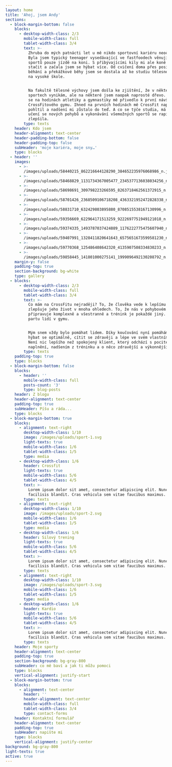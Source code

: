 ```yaml
---
layout: home
title: 'Ahoj, jsem Andy'
sections:
  - block-margin-bottom: false
    blocks:
      - desktop-width-class: 2/3
        mobile-width-class: full
        tablet-width-class: 3/4
        text: >-
          Zhruba do mých patnácti let u mě nikdo sportovní kariéru neočekával.
          Byla jsem typický teenager vysedávající ve fastfoodech věnující se ze
          sportů pouze jízdě na koni. S přibývajícími kily mi ale koně přestali
          stačit a začala jsem se hýbat více. Od cvičení doma přes posilovnu,
          běhání a překážkové běhy jsem se dostala až ke studiu tělesné výchovy
          na vysoké škole.


          Na fakultě tělesné výchovy jsem došla ke zjištění, že v některých
          sportech vynikám, ale na některé jsem naopak naprosté dřevo. Trápení
          se na hodinách atletiky a gymnastiky mě přivedlo k první návštěvě
          CrossFitového gymu. Ihned na prvních hodinách mě CrossFit naprosto
          pohltil a nadšení mi zůstalo do teď. A co se týče studia, má schopnost
          učení se nových pohybů a vykonávání všemožných sportů se rapidně
          zlepšila.
        type: texts
    header: Kdo jsem
    header-alignment: text-center
    header-padding-bottom: false
    header-padding-top: false
    subHeader: 'moje kariéra, moje sny…'
    type: blocks
  - header: ''
    images:
      - >-
        /images/uploads/58440215_862216644128290_384652235976068986_n.jpg-_nc_ht-instagram.fprg2-1.fna.fbcdn.jpeg
      - >-
        /images/uploads/58468829_1131734367005477_2345377136038034256_n.jpg-_nc_ht-instagram.fprg2-1.fna.fbcdn.jpeg
      - >-
        /images/uploads/58698691_309798223266595_8263718462561372915_n.jpg-_nc_ht-instagram.fprg2-1.fna.fbcdn.jpeg
      - >-
        /images/uploads/58701426_2368509106718208_4363321952472828338_n.jpg-_nc_ht-instagram.fprg2-1.fna.fbcdn.jpeg
      - >-
        /images/uploads/58831710_632429803895880_8708515538167130996_n.jpg-_nc_ht-instagram.fprg2-1.fna.fbcdn.jpeg
      - >-
        /images/uploads/59356669_622964171513259_9222697751949121018_n.jpg-_nc_ht-instagram.fprg2-1.fna.fbcdn.jpeg
      - >-
        /images/uploads/59374335_1493787037424889_1176222775475607940_n.jpg-_nc_ht-instagram.fprg2-1.fna.fbcdn.jpeg
      - >-
        /images/uploads/59407991_1328411820641643_6575651673599581230_n.jpg-_nc_ht-instagram.fprg2-1.fna.fbcdn.jpeg
      - >-
        /images/uploads/59770368_125486408642320_4135907508334830233_n.jpg-_nc_ht-instagram.fprg2-1.fna.fbcdn.jpeg
      - >-
        /images/uploads/59858445_141801000275141_1999096492130208792_n.jpg-_nc_ht-instagram.fprg2-1.fna.fbcdn.jpeg
    margin-y: false
    padding-top: true
    section-background: bg-white
    type: gallery
  - blocks:
      - desktop-width-class: 2/3
        mobile-width-class: full
        tablet-width-class: 3/4
        text: >-
          Co mám na CrossFitu nejraději? To, že člověka vede k lepšímu já a
          zlepšuje jeho život v mnoha ohledech. To, že nás v pohybovém hledisku
          připravuje komplexně a všestranně a trénink je pokaždé jiný. Skvělou
          partu lidí v gymu.


          Mým snem vždy bylo pomáhat lidem. Díky koučování nyní pomáhám lidem
          hýbat se optimálně, cítit se zdravěji a lépe ve svém vlastním těle.
          Není nic lepšího než spokojený klient, který odchází s pocitem
          naplnění, nadšením z tréninku a o něco zdravější a výkonnější.
        type: texts
    padding-top: true
    type: blocks
  - block-margin-bottom: false
    blocks:
      - header: ''
        mobile-width-class: full
        posts-count: '3'
        type: blog-posts
    header: Z blogu
    header-alignment: text-center
    padding-top: true
    subHeader: Píšu a ráda...
    type: blocks
  - block-margin-bottom: true
    blocks:
      - alignment: text-right
        desktop-width-class: 1/10
        image: /images/uploads/sport-1.svg
        light-texts: true
        mobile-width-class: 1/6
        tablet-width-class: 1/5
        type: media
      - desktop-width-class: 1/6
        header: Crossfit
        light-texts: true
        mobile-width-class: 5/6
        tablet-width-class: 4/5
        text: >-
          Lorem ipsum dolor sit amet, consectetur adipiscing elit. Nunc mattis
          facilisis blandit. Cras vehicula sem vitae faucibus maximus.
        type: texts
      - alignment: text-right
        desktop-width-class: 1/10
        image: /images/uploads/sport-2.svg
        mobile-width-class: 1/6
        tablet-width-class: 1/5
        type: media
      - desktop-width-class: 1/6
        header: Silový trening
        light-texts: true
        mobile-width-class: 5/6
        tablet-width-class: 4/5
        text: >-
          Lorem ipsum dolor sit amet, consectetur adipiscing elit. Nunc mattis
          facilisis blandit. Cras vehicula sem vitae faucibus maximus.
        type: texts
      - alignment: text-right
        desktop-width-class: 1/10
        image: /images/uploads/sport-3.svg
        mobile-width-class: 1/6
        tablet-width-class: 1/5
        type: media
      - desktop-width-class: 1/6
        header: Kardio
        light-texts: true
        mobile-width-class: 5/6
        tablet-width-class: 4/5
        text: >-
          Lorem ipsum dolor sit amet, consectetur adipiscing elit. Nunc mattis
          facilisis blandit. Cras vehicula sem vitae faucibus maximus.
        type: texts
    header: Moje sporty
    header-alignment: text-center
    padding-top: true
    section-background: bg-gray-800
    subHeader: co mě baví a jak ti můžu pomoci
    type: blocks
    vertical-alignment: justify-start
  - block-margin-bottom: true
    blocks:
      - alignment: text-center
        header: ''
        header-alignment: text-center
        mobile-width-class: full
        tablet-width-class: 3/4
        type: contact-forms
    header: Kontaktní formulář
    header-alignment: text-center
    padding-top: true
    subHeader: napište mi
    type: blocks
    vertical-alignment: justify-center
background: bg-gray-800
light-texts: true
active: true
---
```


